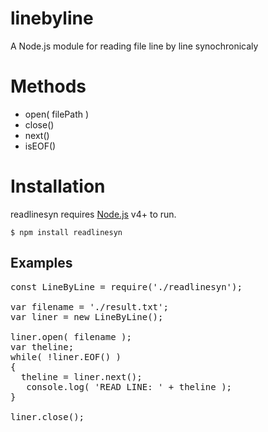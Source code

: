 # linebyline
A Node.js module for reading file line by line synochronicaly   


# Methods
  - open( filePath ) 
  - close()
  - next()
  - isEOF()

# Installation

readlinesyn requires [Node.js](https://nodejs.org/) v4+ to run.

```
$ npm install readlinesyn
```  


## Examples
<pre>
const LineByLine = require('./readlinesyn');   
  
var filename = './result.txt';  
var liner = new LineByLine();  
  
liner.open( filename );   
var theline;  
while( !liner.EOF() )  
{  
  theline = liner.next();  
   console.log( 'READ LINE: ' + theline );  
}  
  
liner.close();  
<pre>
